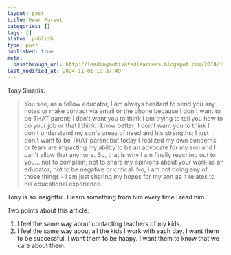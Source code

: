 ```yaml
---
layout: post
title: Dear Parent
categories: []
tags: []
status: publish
type: post
published: true
meta:
  passthrough_url: http://leadingmotivatedlearners.blogspot.com/2014/11/dear-teacher.html
last_modified_at: 2024-11-01 18:37:49
---
```


Tony Sinanis:


>You see, as a fellow educator, I am always hesitant to send you any notes or make contact via email or the phone because I don't want to be THAT parent; I don't want you to think I am trying to tell you how to do your job or that I think I know better; I don't want you to think I don't understand my son's areas of need and his strengths; I just don't want to be THAT parent but today I realized my own concerns or fears are impacting my ability to be an advocate for my son and I can't allow that anymore. So, that is why I am finally reaching out to you... not to complain; not to share my opinions about your work as an educator; not to be negative or critical. No, I am not doing any of those things - I am just sharing my hopes for my son as it relates to his educational experience.



Tony is so insightful. I learn something from him every time I read him.


Two points about this article: 
1. I feel the same way about contacting teachers of my kids. 
2. I feel the same way about all the kids I work with each day. I want them to be successful. I want them to be happy. I want them to know that we care about them.
